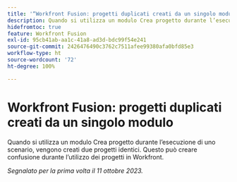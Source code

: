 ```yaml
---
title: '“Workfront Fusion: progetti duplicati creati da un singolo modulo”'
description: Quando si utilizza un modulo Crea progetto durante l’esecuzione di uno scenario, vengono creati due progetti identici. Questo può creare confusione durante l’utilizzo dei progetti in Workfront.
hidefromtoc: true
feature: Workfront Fusion
exl-id: 95cb41ab-aa1c-41a8-ad3d-bdc99f54e241
source-git-commit: 2426476490c3762c7511afee99380afa0bfd85e3
workflow-type: ht
source-wordcount: '72'
ht-degree: 100%

---
```


# Workfront Fusion: progetti duplicati creati da un singolo modulo

<!--Fusion, WF TOCs-->

Quando si utilizza un modulo Crea progetto durante l’esecuzione di uno scenario, vengono creati due progetti identici. Questo può creare confusione durante l’utilizzo dei progetti in Workfront.

_Segnalato per la prima volta il 11 ottobre 2023._
